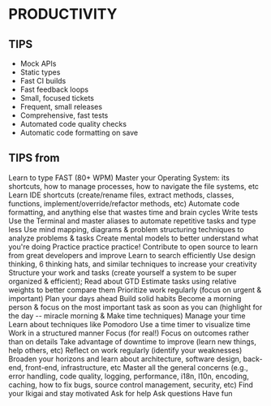 
# PRODUCTIVITY

## TIPS

- Mock APIs
- Static types
- Fast CI builds
- Fast feedback loops
- Small, focused tickets
- Frequent, small releases
- Comprehensive, fast tests
- Automated code quality checks
- Automatic code formatting on save


## TIPS from 

Learn to type FAST (80+ WPM)
Master your Operating System: its shortcuts, how to manage processes, how to navigate the file systems, etc
Learn IDE shortcuts (create/rename files, extract methods, classes, functions, implement/override/refactor methods, etc)
Automate code formatting, and anything else that wastes time and brain cycles
Write tests
Use the Terminal and master aliases to automate repetitive tasks and type less
Use mind mapping, diagrams & problem structuring techniques to analyze problems & tasks
Create mental models to better understand what you're doing
Practice practice practice!
Contribute to open source to learn from great developers and improve
Learn to search efficiently
Use design thinking, 6 thinking hats, and similar techniques to increase your creativity
Structure your work and tasks (create yourself a system to be super organized & efficient); Read about GTD
Estimate tasks using relative weights to better compare them
Prioritize work regularly (focus on urgent & important)
Plan your days ahead
Build solid habits
Become a morning person & focus on the most important task as soon as you can (highlight for the day -- miracle morning & Make time techniques)
Manage your time
Learn about techniques like Pomodoro
Use a time timer to visualize time
Work in a structured manner
Focus (for real!)
Focus on outcomes rather than on details
Take advantage of downtime to improve (learn new things, help others, etc)
Reflect on work regularly (identify your weaknesses)
Broaden your horizons and learn about architecture, software design, back-end, front-end, infrastructure, etc
Master all the general concerns (e.g., error handling, code quality, logging, performance, i18n, l10n, encoding, caching, how to fix bugs, source control management, security, etc)
Find your Ikigai and stay motivated
Ask for help
Ask questions
Have fun